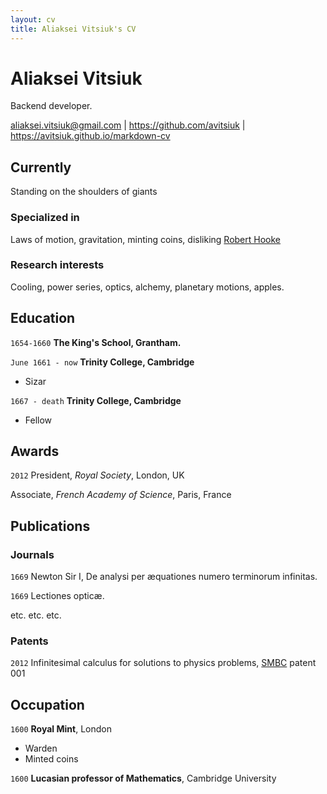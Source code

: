 ```yaml
---
layout: cv
title: Aliaksei Vitsiuk's CV
---
```

# Aliaksei Vitsiuk
Backend developer.

<div id="webaddress">
<a href="aliaksei.vitsiuk@gmail.com">aliaksei.vitsiuk@gmail.com</a>
| <a href="https://github.com/avitsiuk">https://github.com/avitsiuk</a>
| <a href="https://avitsiuk.github.io/markdown-cv/">https://avitsiuk.github.io/markdown-cv</a>
</div>

## Currently

Standing on the shoulders of giants

### Specialized in

Laws of motion, gravitation, minting coins, disliking [Robert Hooke](http://en.wikipedia.org/wiki/Robert_Hooke)

### Research interests

Cooling, power series, optics, alchemy, planetary motions, apples.

## Education

`1654-1660`
__The King's School, Grantham.__

`June 1661 - now`
__Trinity College, Cambridge__

- Sizar

`1667 - death`
__Trinity College, Cambridge__

- Fellow

## Awards

`2012`
President, *Royal Society*, London, UK

Associate, *French Academy of Science*, Paris, France

## Publications

<!-- A list is also available [online](http://scholar.google.co.uk/citations?user=LTOTl0YAAAAJ) -->

### Journals

`1669`
Newton Sir I, De analysi per æquationes numero terminorum infinitas. 

`1669`
Lectiones opticæ.

etc. etc. etc.

### Patents

`2012`
Infinitesimal calculus for solutions to physics problems, [SMBC](http://www.techdirt.com/articles/20121011/09312820678/if-patents-had-been-around-time-newton.shtml) patent 001

## Occupation

`1600`
__Royal Mint__, London

- Warden
- Minted coins

`1600`
__Lucasian professor of Mathematics__, Cambridge University

<!-- ### Footer

Last updated: Jan 2025 -->
